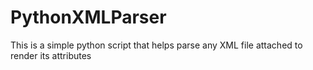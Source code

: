 # PythonXMLParser
This is a simple python script that helps parse any XML file attached to render its attributes
